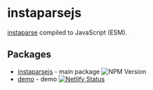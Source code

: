 # instaparsejs

[instaparse](https://github.com/Engelberg/instaparse) compiled to JavaScript (ESM).

## Packages

- [instaparsejs](/packages/instaparsejs/) - main package ![NPM Version](https://img.shields.io/npm/v/instaparse)
- [demo](/packages/demo/) - demo [![Netlify Status](https://api.netlify.com/api/v1/badges/9fbaf314-5736-4d2a-a89d-905cb7b2c5b0/deploy-status)](https://app.netlify.com/sites/instaparsejs/deploys)

